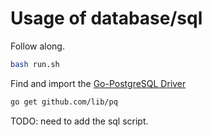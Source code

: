 # Usage of database/sql

Follow along.

```bash
bash run.sh
```

Find and import the [Go-PostgreSQL Driver](https://github.com/lib/pq)

```bash
go get github.com/lib/pq
```

TODO: need to add the sql script.
